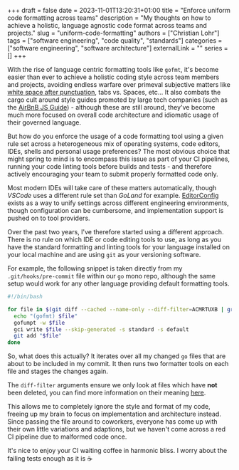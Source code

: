 +++ 
draft = false
date = 2023-11-01T13:20:31+01:00
title = "Enforce uniform code formatting across teams"
description = "My thoughts on how to achieve a holistic, language agnostic code format across teams and projects."
slug = "uniform-code-formatting"
authors = ["Christian Lohr"]
tags = ["software engineering", "code quality", "standards"]
categories = ["software engineering", "software architecture"]
externalLink = ""
series = []
+++

With the rise of language centric formatting tools like `gofmt`, it's become easier than ever to achieve a holistic coding style across team members and projects, avoiding endless warfare over primeval subjective matters like [white space after punctuation](https://xkcd.com/1285/), tabs vs. Spaces, etc... It also combats the cargo cult around style guides promoted by large tech companies (such as the [AirBnB JS Guide](https://github.com/airbnb/javascript)) - although these are still around, they've become much more focused on overall code architecture and idiomatic usage of their governed language.

But how do you enforce the usage of a code formatting tool using a given rule set across a heterogeneous mix of operating systems, code editors, IDEs, shells and personal usage preferences? The most obvious choice that might spring to mind is to encompass this issue as part of your CI pipelines, running your code linting tools before builds and tests - and therefore actively encouraging your team to submit properly formatted code only.

Most modern IDEs will take care of these matters automatically, though *VSCode* uses a different rule set than *GoLand* for example. [EditorConfig](https://editorconfig.org/) exists as a way to unify settings across different engineering environments, though configuration can be cumbersome, and implementation support is pushed on to tool providers.

Over the past two years, I've therefore started using a different approach. There is no rule on which IDE or code editing tools to use, as long as you have the standard formatting and linting tools for your language installed on your local machine and are using `git` as your versioning software.

For example, the following snippet is taken directly from my `.git/hooks/pre-commit` file within our `go` mono repo, although the same setup would work for any other language providing default formatting tools.

```bash
#!/bin/bash

for file in $(git diff --cached --name-only --diff-filter=ACMRTUXB | grep "\.go"); do
  echo "(gofmt) $file"
  gofumpt -w $file
  gci write $file --skip-generated -s standard -s default
  git add "$file"
done
```

So, what does this actually? It iterates over all my changed `go` files that are about to be included in my commit. It then runs two formatter tools on each file and stages the changes again.

The `diff-filter` arguments ensure we only look at files which have **not** been deleted, you can find more information on their meaning [here](https://git-scm.com/docs/git-diff#Documentation/git-diff.txt---diff-filterACDMRTUXB82308203).

This allows me to completely ignore the style and format of my code, freeing up my brain to focus on implementation and architecture instead. Since passing the file around to coworkers, everyone has come up with their own little variations and adaptions, but we haven't come across a red CI pipeline due to malformed code once. 

It's nice to enjoy your CI waiting coffee in harmonic bliss. I worry about the failing tests enough as it is ☕

